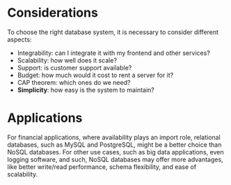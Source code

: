 # Considerations

To choose the right database system, it is necessary to consider different aspects:

- Integrability: can I integrate it with my frontend and other services?
- Scalability: how well does it scale?
- Support: is customer support available?
- Budget: how much would it cost to rent a server for it?
- CAP theorem: which ones do we need?
- **Simplicity**: how easy is the system to maintain?

# Applications

For financial applications, where availability plays an import role, relational databases, such as MySQL and PostgreSQL, might be a better choice than NoSQL databases. For other use cases, such as big data applications, even logging software, and such, NoSQL databases may offer more advantages, like better write/read performance, schema flexibility, and ease of scalability.
